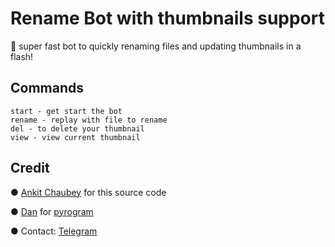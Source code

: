 # Rename Bot with thumbnails support

📝 super fast bot to quickly renaming files and updating thumbnails in a flash!

## Commands
```
start - get start the bot
rename - replay with file to rename
del - to delete your thumbnail 
view - view current thumbnail 
```


## Credit

● [Ankit Chaubey](https://github.com/ankit-chaubey) for this source code

● [Dan](https://github.com/delivrance) for [pyrogram](https://github.com/pyrogram/pyrogram)

● Contact: [Telegram](https://t.me/ankit_chaubey)
